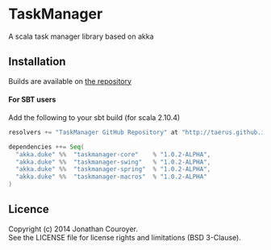 TaskManager
===========

A scala task manager library based on akka


Installation
------------

Builds are available on [the repository](http://taerus.github.io/taskmanager/repository/)

#### For SBT users
Add the following to your sbt build (for scala 2.10.4)
```scala
resolvers += "TaskManager GitHub Repository" at "http://taerus.github.io/taskmanager/repository"

dependencies ++= Seq(
  "akka.duke" %%  "taskmanager-core"    % "1.0.2-ALPHA",
  "akka.duke" %%  "taskmanager-swing"   % "1.0.2-ALPHA",
  "akka.duke" %%  "taskmanager-spring"  % "1.0.2-ALPHA",
  "akka.duke" %%  "taskmanager-macros"  % "1.0.2-ALPHA"
)
```


Licence
-------

Copyright (c) 2014 Jonathan Couroyer.  
See the LICENSE file for license rights and limitations (BSD 3-Clause).
